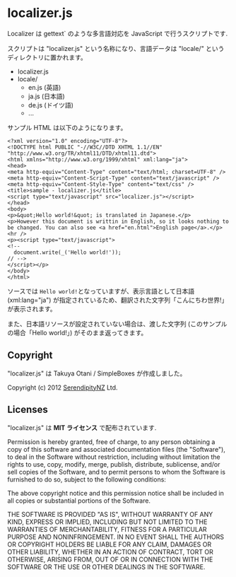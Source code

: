 # localizer.js

Localizer は gettext` のような多言語対応を JavaScript で行うスクリプトです.

スクリプトは "localizer.js" という名称になり、言語データは "locale/" というディレクトリに置かれます。

* localizer.js
* locale/
  * en.js (英語)
  * ja.js (日本語)
  * de.js (ドイツ語)
  * ...

サンプル HTML は以下のようになります。

    <?xml version="1.0" encoding="UTF-8"?>
    <!DOCTYPE html PUBLIC "-//W3C//DTD XHTML 1.1//EN" "http://www.w3.org/TR/xhtml11/DTD/xhtml11.dtd">
    <html xmlns="http://www.w3.org/1999/xhtml" xml:lang="ja">
    <head>
    <meta http-equiv="Content-Type" content="text/html; charset=UTF-8" />
    <meta http-equiv="Content-Script-Type" content="text/javascript" />
    <meta http-equiv="Content-Style-Type" content="text/css" />
    <title>sample - localizer.js</title>
    <script type="text/javascript" src="localizer.js"></script>
    </head>
    <body>
    <p>&quot;Hello world!&quot; is translated in Japanese.</p>
    <p>However this document is writtin in English, so it looks nothing to be changed. You can also see <a href="en.html">English page</a>.</p>
    <hr />
    <p><script type="text/javascript">
    <!--
      document.write(_('Hello world!'));
    // -->
    </script></p>
    </body>
    </html>

ソースでは `Hello world!`となっていますが、表示言語として日本語 (xml:lang="ja") が指定されているため、翻訳された文字列「こんにちわ世界!」が表示されます。

また、日本語リソースが設定されていない場合は、渡した文字列 (このサンプルの場合「Hello world!」) がそのまま返ってきます。

## Copyright

"localizer.js" は Takuya Otani / SimpleBoxes が作成しました。

Copyright (c) 2012 [SerendipityNZ](http://serendipitynz.com/) Ltd. 

## Licenses

"localizer.js" は **MIT ライセンス** で配布されています.

Permission is hereby granted, free of charge, to any person obtaining a copyof this software and associated documentation files (the "Software"), to dealin the Software without restriction, including without limitation the rightsto use, copy, modify, merge, publish, distribute, sublicense, and/or sellcopies of the Software, and to permit persons to whom the Software isfurnished to do so, subject to the following conditions:The above copyright notice and this permission notice shall be included inall copies or substantial portions of the Software.THE SOFTWARE IS PROVIDED "AS IS", WITHOUT WARRANTY OF ANY KIND, EXPRESS ORIMPLIED, INCLUDING BUT NOT LIMITED TO THE WARRANTIES OF MERCHANTABILITY,FITNESS FOR A PARTICULAR PURPOSE AND NONINFRINGEMENT. IN NO EVENT SHALL THEAUTHORS OR COPYRIGHT HOLDERS BE LIABLE FOR ANY CLAIM, DAMAGES OR OTHERLIABILITY, WHETHER IN AN ACTION OF CONTRACT, TORT OR OTHERWISE, ARISING FROM,OUT OF OR IN CONNECTION WITH THE SOFTWARE OR THE USE OR OTHER DEALINGS INTHE SOFTWARE.